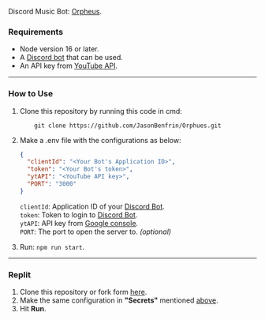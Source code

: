 Discord Music Bot: [Orpheus](https://discord.com/api/oauth2/authorize?client_id=916244674262495232&permissions=274881054720&scope=bot%20applications.commands).
### Requirements
* Node version 16 or later.
* A [Discord bot](https://discord.com/developers/applications/) that can be used.
* An API key from [YouTube API](https://console.cloud.google.com/apis/credentials).
---
### How to Use
1. Clone this repository by running this code in cmd:
	```
		git clone https://github.com/JasonBenfrin/Orphues.git
	```
2. Make a .env file with the configurations as below:
	```json
	{
	  "clientId": "<Your Bot's Application ID>",
	  "token": "<Your Bot's token>",
	  "ytAPI": "<YouTube API key>",
	  "PORT": "3000"
	}
	```
	`clientId`: Application ID of your [Discord Bot](https://discord.com/developers/applications/).  
	`token`: Token to login to [Discord Bot](https://discord.com/developers/applications/).  
	`ytAPI`: API key from [Google console](916244674262495232).  
	`PORT`: The port to open the server to. _(optional)_
 
3. Run: `npm run start`.
---
### Replit
1. Clone this repository or fork form [here](https://replit.com/@Bhone-MM/Orpheus).
2. Make the same configuration in **"Secrets"** mentioned [above](#How-to-Use).
3. Hit **Run**. 